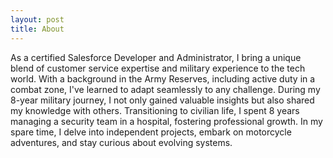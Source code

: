 ```yaml
---
layout: post
title: About
---
```


As a certified Salesforce Developer and Administrator, I bring a unique blend of customer service expertise and military experience to the tech world. With a background in the Army Reserves, including active duty in a combat zone, I've learned to adapt seamlessly to any challenge. During my 8-year military journey, I not only gained valuable insights but also shared my knowledge with others. Transitioning to civilian life, I spent 8 years managing a security team in a hospital, fostering professional growth. In my spare time, I delve into independent projects, embark on motorcycle adventures, and stay curious about evolving systems.
